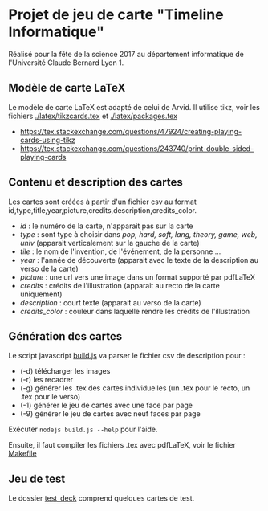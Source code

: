 # Projet de jeu de carte "Timeline Informatique"

Réalisé pour la fête de la science 2017 au département informatique de l'Université Claude Bernard Lyon 1.

## Modèle de carte LaTeX

Le modèle de carte LaTeX est adapté de celui de Arvid. Il utilise tikz, voir les fichiers [./latex/tikzcards.tex](./latex/tikzcards.tex) et [./latex/packages.tex](./latex/packages.tex)

 * https://tex.stackexchange.com/questions/47924/creating-playing-cards-using-tikz
 * https://tex.stackexchange.com/questions/243740/print-double-sided-playing-cards
 
## Contenu et description des cartes
 
Les cartes sont créées à partir d'un fichier csv au format id,type,title,year,picture,credits,description,credits_color.
 
 * *id* : le numéro de la carte, n'apparait pas sur la carte
 * *type* : sont type à choisir dans *pop, hard, soft, lang, theory, game, web, univ* (apparait verticalement sur la gauche de la carte)
 * *tile* : le nom de l'invention, de l'événement, de la personne ...
 * *year* : l'année de découverte (apparait avec le texte de la description au verso de la carte)
 * *picture* : une url vers une image dans un format supporté par pdfLaTeX
 * *credits* : crédits de l'illustration (apparait au recto de la carte uniquement)
 * *description* : court texte (apparait au verso de la carte)
 * *credits_color* : couleur dans laquelle rendre les crédits de l'illustration
 
 
## Génération des cartes

Le script javascript [build.js](build.js) va parser le fichier csv de description pour :

 - (-d) télécharger les images
 - (-r) les recadrer
 - (-g) générer les .tex des cartes individuelles (un .tex pour le recto, un .tex pour le verso)
 - (-1) générer le jeu de cartes avec une face par page
 - (-9) générer le jeu de cartes avec neuf faces par page
 
Exécuter `nodejs build.js --help` pour l'aide.

Ensuite, il faut compiler les fichiers .tex avec pdfLaTeX, voir le fichier [Makefile](./Makefile)
 
## Jeu de test

Le dossier [test_deck](test_deck) comprend quelques cartes de test.


